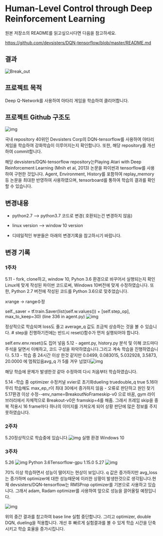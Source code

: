 # Human-Level Control through Deep Reinforcement Learning

원본 저장소의 README를 읽고싶으시다면 다음을 참고하세요.

https://github.com/devsisters/DQN-tensorflow/blob/master/README.md

  

## 결과

![Break_out](https://user-images.githubusercontent.com/57663398/84415607-f6206980-ac4d-11ea-8577-1385f4919b83.gif) 



 

## 프로젝트 목적

Deep Q-Network를 사용하여 아타리 게임을 학습하여 클리어합니다.

  

  

## 프로젝트 Github 구조도

![img](https://lh5.googleusercontent.com/cAo4RbDPU6JbwPbB_BX-emKyNpS9MSN2VAMsFFbacyK8HebHZM8eD_ttXW9GK8lTujscg8_6n35rw1Mxew7p-p9y6sYDPRXe0fG3i3_TY8JXLfStnOeMNAFdmLHci-pDr5P9hIjM)

  국내 repository 40위인 Devsisters Corp의 DQN-tensorflow를 사용하여 아타리 게임을 학습하여 강화학습이 이루어지는지 확인합니다. 또한, 해당 repository를 개선하여 commit합니다.

  해당 devsisters/DQN-tensorflow repository는Playing Atari with Deep Reinforcement Learning (Mnih et al, 2013) 논문을 파이썬과 tensorflow를 사용하여 구현한 것입니다. Agent, Environment, History를 포함하여 replay_memory 등 논문을 최대한 반영하여 사용하였으며, tensorboard를 통하여 학습의 결과를 확인할 수 있습니다.

   

  

## 변경내용

* python2.7 --> python3.7 코드로 변경( 호환되는건 변경하지 않음)

* linux version --> window 10 version
* 디테일적인 부분들은 아래의 변경기록을 참고하시기 바랍니다.







##  변경 기록

### 1주차

5.11 - fork, clone하고, window 10, Pyhon 3.6 환경으로 바꾸어서 실행되는지 확인
Linux에 맞게 작성된 파이썬 코드로써, Windows 10버전에 맞게 수정하였습니다. 또한, Python 2.7 버전에 작성된 코드를 Python 3.6으로 맞추었습니다.

xrange -> range수정

self._saver = tf.train.Saver(list(self.w.values()) + [self.step_op], max_to_keep=30) (line 336 in agent.py)
![img](https://lh3.googleusercontent.com/EItnKIN4HmfC5-pEravydtSWgy2fU-J81XBave047psUa2R8qisVE4mQtOlAIjd43CJ0DDDYCbvlc1Fm74io5Mx1Qs0ATp1dr22bpk4rcHufFc9nIbSi3m3ldEXAu4IjkIVVIL8O)

정상적으로 학습되며 loss도 줄고 average_q 값도 조금씩 상승하는 것을 볼 수 있습니다.
\# step을 진행하기전에는 반드시 reset()함수가 먼저 실행되어야 합니다.

self.env.env.reset()도 집어 넣음
5.12 - agent.py, history.py 분석 및 이해
코드마다 주석을 달면서 이해하고, 코드 구성을 파악하였습니다.그리고 계속 학습을 진행하였습니다.
5.13 - 학습 중
24시간 이상 한것 같지만 0.0499, 0.083015, 5.032928, 3.5873, 20.0000 에 멈춰있음avg_q 가 5를 겨우 넘었다![img](https://lh6.googleusercontent.com/dHQ3lPEmMpIfk_OZiKxPajoB5IPuuN8PlxTGWtM2yySaYcqFiSCHnf6rwCXSOQhlJQd5kGb3CTlJCAN4xBjIsVsW9OhPWfd0rxYba3xFYyQbPu-gM8htWAbAePkA7JLy0z-r8byp)

해당 학습에 문제가 발생한것 같아 수정하여 다시 처음부터 학습하였습니다.

5.14 -학습 중
optimizer 수정커널 xvier로 초기화dueling truedouble_q true
5.16아무리 학습해도 max_ep_r이 최대 30에서 증가하지 않음 - 오류로 판단하고 원인 찾기
5.17환경 이상 수정--env_name=BreakoutNoFrameskip-v0 으로 바꿈, gym 라이브러리에서 자체적으로 Breakout-v0은 framskip=4를 해줌. 그래서 프레임 skip을 중복 적용시 16 frame마다 하나의 이미지를 가져오게 되어 상황 판단에 많은 정보를 주지 못하였습니다. 

### 2주차
5.20정상적으로 학습중에 있습니다.![img](https://lh3.googleusercontent.com/UJcMJlyEs1IXaR7jbW0vdlS1TH9hkVWZbG9ZxXy_4E2wswb8A4nu9lw5vXv-35_Z_InEDEdkQvImh5xLT_th39TTjOtKcaaJuMveVGW6KtHexJwDrR0IO8J2-054ArQ09DJjQlvt)
실행 환경
Windows 10

### 3주차

5.26
![img](https://lh4.googleusercontent.com/qm4IX9vhbwuT84e3mT0WboQOmg4zhViKdtqzX1RYyVD3KRXNQ_bbXaFL5Rnc-FPGX8SA0EvqfNV36bfEUwTWL0YD_nuEgEdTJozhj_xISUPEdxv1cxPYSo5mQ8-623N--0tmI0Vm)
Python 3.6Tensorflow-gpu 1.15.0
5.27
![img](https://lh3.googleusercontent.com/M48irYk-ejlHeY3CVmK5K-bYHHTrU_JqlSCdsc_SYWD2ctY4r8tmmpcvUToiU5I4Wt8RiAr1tugOkwRHNZ0xaUrsd55JrZXsXKOZN8UuNIXWyKOTLfr3xv5Wz6-Q4vq3foK9h3ei)

70% 이상 학습하면서 성능이 떨어지는 현상이 보입니다. q 값은 증가하지만 avg_loss는 증가하며 optimizer에 대한 성능때문에 이러한 상황이 발생한것으로 생각됩니다.현재 devsisters/DQN-tensorflow는 RMSProp optimizer를 기본으로 사용하고 있습니다. 그래서 adam, Radam optimizer를 사용하여 앞으로 성능을 끌어올릴 예정입니다.

![img](https://lh5.googleusercontent.com/adiJ4c1BIp082csdCHdxDwSLABJbaiV3wBOItAYRfy9uBKw-6Yew--saneOsFhR8FDka9sR6Q9fXVFuT0ClPuYFMyBCx8SStwcbi5LZF8TiNW8jNlMJi0jlpS1XyECCYZQAoBmR0)

위의 중간 결과를 참고하여 base line 실험 중단합니다. 그리고 optimizer, double DQN, dueling을 적용합니다. 개선 후 빠르게 실험결과를 볼 수 있게 학습 시간을 단축시키고 학습 효율을 증가시킵니다.